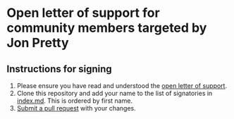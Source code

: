 # Open letter of support for community members targeted by Jon Pretty

## Instructions for signing

 1. Please ensure you have read and understood the [open letter of support](https://scala-open-letter.github.io).
 2. Clone this repository and add your name to the list of signatories in [index.md](index.md). This is ordered by first name.
 3. [Submit a pull request](https://github.com/scala-open-letter/scala-open-letter.github.io/pulls) with your changes.


